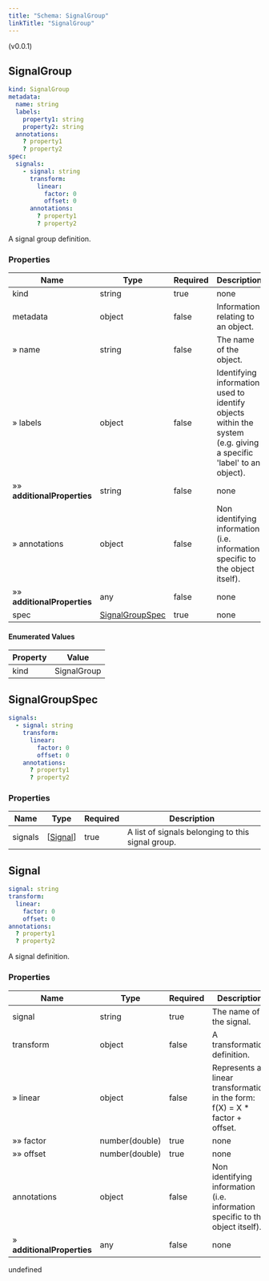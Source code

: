 ```yaml
---
title: "Schema: SignalGroup"
linkTitle: "SignalGroup"
---
```


(v0.0.1)

<h2 id="tocS_SignalGroup">SignalGroup</h2>

<a id="schemasignalgroup"></a>
<a id="schema_SignalGroup"></a>
<a id="tocSsignalgroup"></a>
<a id="tocssignalgroup"></a>

```yaml
kind: SignalGroup
metadata:
  name: string
  labels:
    property1: string
    property2: string
  annotations:
    ? property1
    ? property2
spec:
  signals:
    - signal: string
      transform:
        linear:
          factor: 0
          offset: 0
      annotations:
        ? property1
        ? property2

```

A signal group definition.

### Properties

|Name|Type|Required|Description|
|---|---|---|---|
|kind|string|true|none|
|metadata|object|false|Information relating to an object.|
|» name|string|false|The name of the object.|
|» labels|object|false|Identifying information used to identify objects within the system (e.g. giving a specific 'label' to an object).|
|»» **additionalProperties**|string|false|none|
|» annotations|object|false|Non identifying information (i.e. information specific to the object itself).|
|»» **additionalProperties**|any|false|none|
|spec|[SignalGroupSpec](#schemasignalgroupspec)|true|none|

#### Enumerated Values

|Property|Value|
|---|---|
|kind|SignalGroup|

<h2 id="tocS_SignalGroupSpec">SignalGroupSpec</h2>

<a id="schemasignalgroupspec"></a>
<a id="schema_SignalGroupSpec"></a>
<a id="tocSsignalgroupspec"></a>
<a id="tocssignalgroupspec"></a>

```yaml
signals:
  - signal: string
    transform:
      linear:
        factor: 0
        offset: 0
    annotations:
      ? property1
      ? property2

```

### Properties

|Name|Type|Required|Description|
|---|---|---|---|
|signals|[[Signal](#schemasignal)]|true|A list of signals belonging to this signal group.|

<h2 id="tocS_Signal">Signal</h2>

<a id="schemasignal"></a>
<a id="schema_Signal"></a>
<a id="tocSsignal"></a>
<a id="tocssignal"></a>

```yaml
signal: string
transform:
  linear:
    factor: 0
    offset: 0
annotations:
  ? property1
  ? property2

```

A signal definition.

### Properties

|Name|Type|Required|Description|
|---|---|---|---|
|signal|string|true|The name of the signal.|
|transform|object|false|A transformation definition.|
|» linear|object|false|Represents a linear transformation in the form:<br>    f(X) = X * factor + offset.|
|»» factor|number(double)|true|none|
|»» offset|number(double)|true|none|
|annotations|object|false|Non identifying information (i.e. information specific to the object itself).|
|» **additionalProperties**|any|false|none|

undefined

